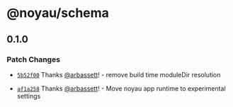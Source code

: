 # @noyau/schema

## 0.1.0

### Patch Changes

- [`5b52f00`](https://github.com/noyaujs/noyau/commit/5b52f008bc9bb1549bd297a6acbf52e784232527) Thanks [@arbassett](https://github.com/arbassett)! - remove build time moduleDir resolution

- [`af1a258`](https://github.com/noyaujs/noyau/commit/af1a258fa8aba7d031047a9ad957ee20c39ef9e8) Thanks [@arbassett](https://github.com/arbassett)! - Move noyau app runtime to experimental settings
